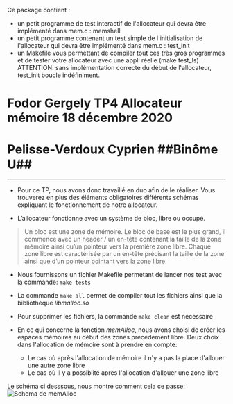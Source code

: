 Ce package contient :
- un petit programme de test interactif de l'allocateur qui devra être implémenté dans mem.c : memshell
- un petit programme contenant un test simple de l'initialisation de l'allocateur qui devra être implémenté dans mem.c : test_init
- un Makefile vous permettant de compiler tout ces très gros programmes et de tester votre allocateur avec une appli réelle (make test_ls)
ATTENTION: sans implémentation correcte du début de l'allocateur, test_init boucle indéfiniment.

Fodor Gergely            __TP4 Allocateur mémoire__         18 décembre 2020
=========================
Pelisse-Verdoux Cyprien                                           ##Binôme U##
=============================
-----------------------------

- Pour ce TP, nous avons donc travaillé en duo afin de le réaliser. Vous trouverez en plus des éléments obligatoires différents schémas expliquant le fonctionnement de notre allocateur.

- L’allocateur fonctionne avec un système de bloc, libre ou occupé.
 > Un bloc est une zone de mémoire. Le bloc de base est le plus grand, il commence avec un header / un en-tête contenant la taille de la zone mémoire ainsi qu’un pointeur vers la première zone libre. Chaque zone libre est caractérisée par un en-tête précisant la taille de la zone ainsi que d’un pointeur pointant vers la zone libre. 

- Nous fournissons un fichier Makefile permetant de lancer nos test avec la commande: `make tests`
- La commande `make all` permet de compiler tout les fichiers ainsi que la bibliothèque *libmalloc.so*
- Pour supprimer les fichiers, la commande `make clean` est nécessaire

- En ce qui concerne la fonction *memAlloc*, nous avons choisi de créer les espaces mémoires au début des zones précédement libre. Deux choix dans l'allocation de mémoire sont à prendre en compte: 
    - Le cas où après l'allocation de mémoire il n'y a pas la place d'allouer une autre zone libre
    - Le cas où il y a possiblité après l'allocation d'allouer une zone libre

Le schéma ci desssous, nous montre comment cela ce passe: 
    ![Schema de memAlloc](./fonction_memAlloc.png)







